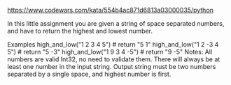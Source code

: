 https://www.codewars.com/kata/554b4ac871d6813a03000035/python

In this little assignment you are given a string of space separated numbers, and have to return the highest and lowest number.

Examples
high_and_low("1 2 3 4 5") # return "5 1"
high_and_low("1 2 -3 4 5") # return "5 -3"
high_and_low("1 9 3 4 -5") # return "9 -5"
Notes:
All numbers are valid Int32, no need to validate them.
There will always be at least one number in the input string.
Output string must be two numbers separated by a single space, and highest number is first.
